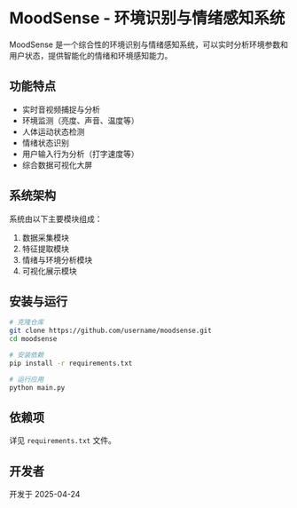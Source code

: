 # MoodSense - 环境识别与情绪感知系统

MoodSense 是一个综合性的环境识别与情绪感知系统，可以实时分析环境参数和用户状态，提供智能化的情绪和环境感知能力。

## 功能特点

- 实时音视频捕捉与分析
- 环境监测（亮度、声音、温度等）
- 人体运动状态检测
- 情绪状态识别
- 用户输入行为分析（打字速度等）
- 综合数据可视化大屏

## 系统架构

系统由以下主要模块组成：
1. 数据采集模块
2. 特征提取模块
3. 情绪与环境分析模块
4. 可视化展示模块

## 安装与运行

```bash
# 克隆仓库
git clone https://github.com/username/moodsense.git
cd moodsense

# 安装依赖
pip install -r requirements.txt

# 运行应用
python main.py
```

## 依赖项

详见 `requirements.txt` 文件。

## 开发者

开发于 2025-04-24
